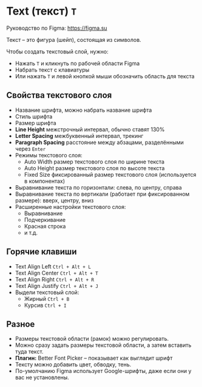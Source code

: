 # Text (текст) `T`
Руководство по Figma: https://figma.su

Текст &ndash; это фигура (шейп), состоящая из символов.

Чтобы создать текстовый слой, нужно:
- Нажать `T` и кликнуть по рабочей области Figma
- Набрать текст с клавиатуры
- Или нажать `T` и левой кнопкой мыши обозначить область для текста

## Свойства текстового слоя
- Название шрифта, можно набрать название шрифта
- Стиль шрифта
- Размер шрифта
- **Line Height** межстрочный интервал, обычно ставят 130%
- **Letter Spacing** межбуквенный интервал, трекинг
- **Paragraph Spacing** расстояние между абзацами, разделёнными через `Enter`
- Режимы текстового слоя:
    - Auto Width размер текстового слоя по ширине текста
    - Auto Height размер текстового слоя по высоте текста
    - Fixed Size фиксированный размер текстового слоя (используется в компонентах)
- Выравнивание текста по горизонтали: слева, по центру, справа
- Выравнивание текста по вертикали (работает при фиксированном размере): вверх, центру, вниз
- Расширенные настройки текстового слоя:
    - Выравнивание
    - Подчеркивание
    - Красная строка
    - и т.д.

## Горячие клавиши
- Text Align Left `Ctrl + Alt + L`
- Text Align Center `Ctrl + Alt + T`
- Text Align Right `Ctrl + Alt + R`
- Text Align Justify `Ctrl + Alt + J`
- Выдели текстовый слой: 
    - Жирный `Ctrl + B`
    - Курсив `Ctrl + I` 

## Разное
* Размеры текстовой области (рамок) можно регулировать.
* Можно сразу задать размеры текстовой области, а затем вставить туда текст.
* **Плагин:** Better Font Picker &ndash; показывает как выглядит шрифт
* Тексту можно добавить цвет, обводку, тень.
* По-умолчанию Figma использует Google-шрифты, даже если они у вас не установлены.
